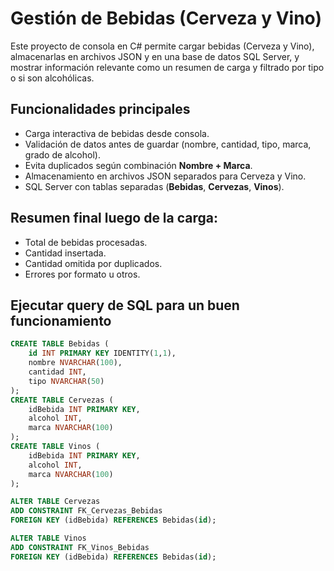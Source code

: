 # Gestión de Bebidas (Cerveza y Vino)

Este proyecto de consola en C# permite cargar bebidas (Cerveza y Vino), almacenarlas en archivos JSON y en una base de datos SQL Server, y mostrar información relevante como un resumen de carga y filtrado por tipo o si son alcohólicas.

## Funcionalidades principales

- Carga interactiva de bebidas desde consola.
- Validación de datos antes de guardar (nombre, cantidad, tipo, marca, grado de alcohol).
- Evita duplicados según combinación **Nombre + Marca**.
- Almacenamiento en archivos JSON separados para Cerveza y Vino.
- SQL Server con tablas separadas (**Bebidas**, **Cervezas**, **Vinos**).

## Resumen final luego de la carga:

- Total de bebidas procesadas.
- Cantidad insertada.
- Cantidad omitida por duplicados.
- Errores por formato u otros.

## Ejecutar query de SQL para un buen funcionamiento

```sql
CREATE TABLE Bebidas (
    id INT PRIMARY KEY IDENTITY(1,1),
    nombre NVARCHAR(100),
    cantidad INT,
    tipo NVARCHAR(50)
);
CREATE TABLE Cervezas (
    idBebida INT PRIMARY KEY,
    alcohol INT,
    marca NVARCHAR(100)
);
CREATE TABLE Vinos (
    idBebida INT PRIMARY KEY,
    alcohol INT,
    marca NVARCHAR(100)
);

ALTER TABLE Cervezas
ADD CONSTRAINT FK_Cervezas_Bebidas
FOREIGN KEY (idBebida) REFERENCES Bebidas(id);

ALTER TABLE Vinos
ADD CONSTRAINT FK_Vinos_Bebidas
FOREIGN KEY (idBebida) REFERENCES Bebidas(id);
```
